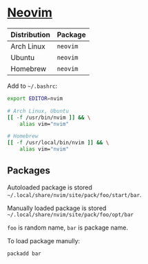 # [Neovim](https://github.com/neovim/neovim)

| Distribution | Package  |
| ------------ | -------- |
| Arch Linux   | `neovim` |
| Ubuntu       | `neovim` |
| Homebrew     | `neovim` |

Add to `~/.bashrc`:

```bash
export EDITOR=nvim

# Arch Linux, Ubuntu
[[ -f /usr/bin/nvim ]] && \
    alias vim="nvim"

# Homebrew
[[ -f /usr/local/bin/nvim ]] && \
    alias vim="nvim"
```

## Packages

Autoloaded package is stored `~/.local/share/nvim/site/pack/foo/start/bar`.

Manually loaded package is stored `~/.local/share/nvim/site/pack/foo/opt/bar`

`foo` is random name, `bar` is package name.

To load package manully:

```vim
packadd bar
```
